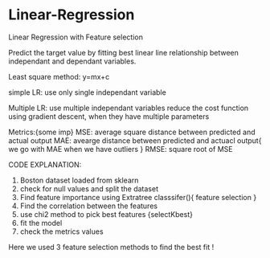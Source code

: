 # Linear-Regression
Linear Regression with Feature selection


Predict the target value by fitting best linear line relationship between independant and dependant variables.

Least square method:
        y=mx+c
        
simple LR:
  use only single independant variable
  
Multiple LR:
  use multiple independant variables
  reduce the cost function using gradient descent, when they have multiple parameters
  
Metrics:{some imp}
  MSE: average square distance between predicted and actual output
  MAE: avearge distance between predicted and actuacl output{ we go with MAE when we have outliers }
  RMSE: square root of MSE
  
  
CODE EXPLANATION:
1. Boston dataset loaded from sklearn
2. check for null values and split the dataset
3. Find feature importance using Extratree classsifer(){ feature selection }
4. Find the correlation between the features
5. use chi2 method to pick best features {selectKbest}
6. fit the model
7. check the metrics values


Here we used 3 feature selection methods to find the best fit !
